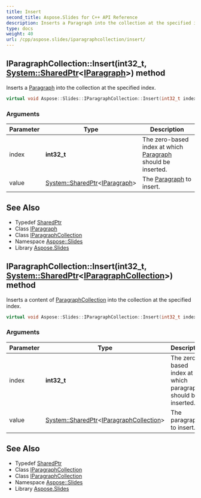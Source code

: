 ```yaml
---
title: Insert
second_title: Aspose.Slides for C++ API Reference
description: Inserts a Paragraph into the collection at the specified index.
type: docs
weight: 40
url: /cpp/aspose.slides/iparagraphcollection/insert/
---
```

## IParagraphCollection::Insert(**int32_t**, [System::SharedPtr](../../../system/sharedptr/)\<[IParagraph](../../iparagraph/)\>) method


Inserts a [Paragraph](../../paragraph/) into the collection at the specified index.

```cpp
virtual void Aspose::Slides::IParagraphCollection::Insert(int32_t index, System::SharedPtr<IParagraph> value)=0
```


### Arguments

| Parameter | Type | Description |
| --- | --- | --- |
| index | **int32_t** | The zero-based index at which [Paragraph](../../paragraph/) should be inserted. |
| value | [System::SharedPtr](../../../system/sharedptr/)\<[IParagraph](../../iparagraph/)\> | The [Paragraph](../../paragraph/) to insert. |

## See Also

* Typedef [SharedPtr](../../../system/sharedptr/)
* Class [IParagraph](../../iparagraph/)
* Class [IParagraphCollection](../)
* Namespace [Aspose::Slides](../../)
* Library [Aspose.Slides](../../../)
## IParagraphCollection::Insert(**int32_t**, [System::SharedPtr](../../../system/sharedptr/)\<[IParagraphCollection](../)\>) method


Inserts a content of [ParagraphCollection](../../paragraphcollection/) into the collection at the specified index.

```cpp
virtual void Aspose::Slides::IParagraphCollection::Insert(int32_t index, System::SharedPtr<IParagraphCollection> value)=0
```


### Arguments

| Parameter | Type | Description |
| --- | --- | --- |
| index | **int32_t** | The zero-based index at which paragraphs should be inserted. |
| value | [System::SharedPtr](../../../system/sharedptr/)\<[IParagraphCollection](../)\> | The paragraphs to insert. |

## See Also

* Typedef [SharedPtr](../../../system/sharedptr/)
* Class [IParagraphCollection](../)
* Class [IParagraphCollection](../)
* Namespace [Aspose::Slides](../../)
* Library [Aspose.Slides](../../../)
